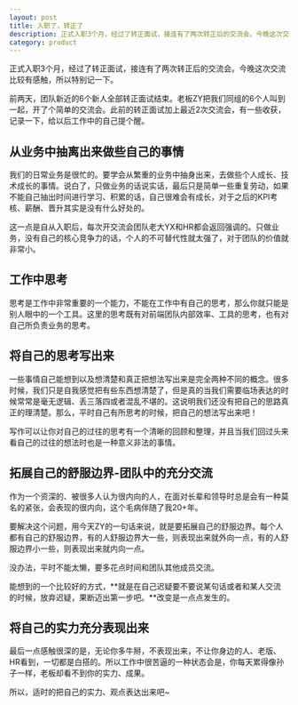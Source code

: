 ```yaml
---
layout: post
title: 入职了，转正了
description: 正式入职3个月，经过了转正面试，接连有了两次转正后的交流会。今晚这次交流比较有感触，所以特别记一下。
category: product
---
```


正式入职3个月，经过了转正面试，接连有了两次转正后的交流会。今晚这次交流比较有感触，所以特别记一下。

前两天，团队新近的6个新人全部转正面试结束。老板ZY把我们同组的6个人叫到一起，开了个简单的交流会。此前的转正面试加上最近2次交流会，有一些收获，记录一下，给以后工作中的自己提个醒。

## 从业务中抽离出来做些自己的事情

我们的日常业务是很忙的。要学会从繁重的业务中抽身出来，去做些个人成长、技术成长的事情。说白了，只做业务的话说实话，最后只是简单一些重复劳动，如果不能自己抽出时间进行学习、积累的话，自己很难会有成长，对于之后的KPI考核、薪酬、晋升其实是没有什么好处的。

这一点是自从入职后，每次开交流会团队老大YX和HR都会返回强调的。只做业务，没有自己的核心竞争力的话，个人的不可替代性就太强了，对于团队的价值就非常小。


## 工作中思考

思考是工作中非常重要的一个能力，不能在工作中有自己的思考，那么你就只能是别人眼中的一个工具。这里的思考既有对前端团队内部效率、工具的思考，也有对自己所负责业务的思考。

## 将自己的思考写出来

一些事情自己能想到以及想清楚和真正把想法写出来是完全两种不同的概念。很多时候，我们只是自我感觉把有些东西想清楚了，但是真的当我们需要临场表达的时候常常是毫无逻辑、丢三落四或者混乱不堪的。这说明我们还没有把自己的思路真正的理清楚。那么，平时自己有所思考的时候，把自己的想法写出来吧！

写作可以让你对自己的过往的思考有一个清晰的回顾和整理，并且当我们回过头来看自己的过往的想法时也是一种意义非法的事情。

## 拓展自己的舒服边界-团队中的充分交流

作为一个资深的、被很多人认为很内向的人，在面对长辈和领导时总是会有一种莫名的紧张，会表现的很内向，这个毛病伴随了我20+年。

要解决这个问题，用今天ZY的一句话来说，就是要拓展自己的舒服边界。每个人都有自己的舒服边界，有的人舒服边界大一些，则表现出来就外向一点，有的人舒服边界小一些，则表现出来就内向一点。

没办法，平时不能太懒，要多花点时间和团队其他成员交流。

能想到的一个比较好的方式，**就是在自己迟疑要不要说某句话或者和某人交流的时候，放弃迟疑，果断迈出第一步吧。**改变是一点点发生的。

## 将自己的实力充分表现出来

最后一点感触很深的是，无论你多牛掰，不表现出来，不让你身边的人、老版、HR看到，一切都是白搭的。所以工作中很苦逼的一种状态会是，你每天累得像孙子一样，老板却看不到你的实力、成果。

所以，适时的把自己的实力、观点表达出来吧~